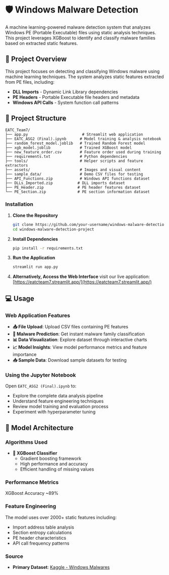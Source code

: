 # 🛡️ Windows Malware Detection

A machine learning-powered malware detection system that analyzes Windows PE (Portable Executable) files using static analysis techniques. This project leverages XGBoost to identify and classify malware families based on extracted static features.


## 🎯 Project Overview

This project focuses on detecting and classifying Windows malware using machine learning techniques. The system analyzes static features extracted from PE files, including:

- **DLL Imports** - Dynamic Link Library dependencies
- **PE Headers** - Portable Executable file headers and metadata
- **Windows API Calls** - System function call patterns


## 📁 Project Structure

```
EATC_Team7/
├── app.py                        # Streamlit web application
├── EATC_ASG2 (Final).ipynb      # Model training & analysis notebook
├── random_forest_model.joblib   # Trained Random Forest model
├── xgb_model.joblib             # Trained XGBoost model
├── new_feature_order.csv        # Feature order used during training
├── requirements.txt             # Python dependencies
├── tools/                       # Helper scripts and feature extractors
├── assets/                      # Images and visual content
├── sample_data/                 # Demo CSV files for testing
├── API_Functions.zip            # Windows API functions dataset
├── DLLs_Imported.zip           # DLL imports dataset
├── PE_Header.zip               # PE header features dataset
└── PE_Section.zip              # PE section information dataset
```

### Installation

1. **Clone the Repository**
   ```bash
   git clone https://github.com/your-username/windows-malware-detection-project.git
   cd windows-malware-detection-project
   ```

2. **Install Dependencies**
   ```bash
   pip install -r requirements.txt
   ```

3. **Run the Application**
   ```bash
   streamlit run app.py
   ```

4. **Alternatively, Access the Web Interface**
  visit our live application: [https://eatcteam7.streamlit.app/](https://eatcteam7.streamlit.app/)

## 💻 Usage

### Web Application Features

- **📤 File Upload**: Upload CSV files containing PE features
- **🔮 Malware Prediction**: Get instant malware family classification
- **📊 Data Visualization**: Explore dataset through interactive charts
- **📈 Model Insights**: View model performance metrics and feature importance
- **📥 Sample Data**: Download sample datasets for testing

### Using the Jupyter Notebook

Open `EATC_ASG2 (Final).ipynb` to:
- Explore the complete data analysis pipeline
- Understand feature engineering techniques
- Review model training and evaluation process
- Experiment with hyperparameter tuning

## 🧠 Model Architecture

### Algorithms Used

- **🚀 XGBoost Classifier**
  - Gradient boosting framework
  - High performance and accuracy
  - Efficient handling of missing values

### Performance Metrics

XGBoost Accuracy ~89%

### Feature Engineering

The model uses over 2000+ static features including:
- Import address table analysis
- Section entropy calculations
- PE header characteristics
- API call frequency patterns

### Source
- **Primary Dataset**: [Kaggle - Windows Malwares](https://www.kaggle.com/datasets/joebeachcapital/windows-malwares/data)
